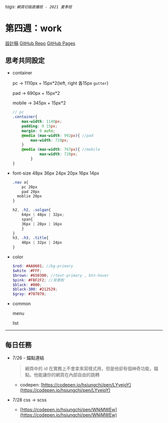 ###### tags: `網頁切版直播班 - 2021 夏季班`
# 第四週：work

[設計稿](https://xd.adobe.com/view/d3d1119a-affd-4f48-8188-f070932224af-8682/screen/9030f53b-bb49-44c3-8d71-9901ad0d5206/specs/)
[GitHub Repo](https://github.com/hsiung0322/HexSchool-week4-glasses/tree/master/app)
[GitHub Pages](https://hsiung0322.github.io/HexSchool-week4-glasses/)

## 思考共同設定
- container

    pc → 1110px + 15px*2(left, right 各15px `gutter`)

    pad → 690px + 15px*2

    mobile → 345px + 15px*2

    ```scss
    // pc
    .container{
    	max-width: 1140px;
    	padding: 0 15px;
    	margin: 0 auto;
    	@media (max-width: 992px){ //pad
    		max-width: 720px;
    	}
    	@media (max-width: 767px){ //mobile
    			max-width: 720px;
    		}
    }

    ```

- font-size 48px 36px 24px 20px 16px 14px

    ```scss
    .nav a{
    	pc 20px
    	pad 20px
      moblie 20px
    }

    h2, .h2, .solgan{
    	64px | 48px | 32px;
    	span{
    	36px | 20px | 16px
    	}
    }
    h3, .h3, .title{
    	48px | 32px | 24px
    }
    ```

- color

    ```scss
    $red: #AA0601; //bg-primary
    $white :#FFF;
    $brown: #650300; //text-primary , btn-hover
    $pink: #FBF2F2; //背景粉
    $black: #000;
    $black-300: #212529;
    $gray: #707070;
    ```

- common

    menu

    list

---

## 每日任務

- 7/26 - 錨點連結

    > 網頁中的 id 在實務上不會拿來寫樣式用，但是他卻有個神奇功能，錨點。他能讓你的網頁在內部自由的跳轉

    - codepen: [https://codepen.io/hsiungchi/pen/LYyejoY](https://codepen.io/hsiungchi/pen/LYyejoY)
- 7/28 css → scss
    - [https://codepen.io/hsiungchi/pen/WNjMWEw](https://codepen.io/hsiungchi/pen/WNjMWEw)